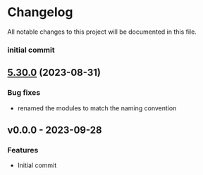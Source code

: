 # Changelog

All notable changes to this project will be documented in this file.

### initial commit

## [5.30.0](https://github.com/terraform-aws-modules/terraform-aws-iam/compare/v5.29.2...v5.30.0) (2023-08-31)


### Bug fixes

* renamed the modules to match the naming convention 

<a name="v0.0.0"></a>
## v0.0.0 - 2023-09-28


### Features

- Initial commit


[Unreleased]: https://github.com/terraform-aws-modules/terraform-aws-iam/compare/v4.7.0...HEAD
[v0.0.0]: https://github.com/terraform-aws-modules/terraform-aws-iam/compare/v0.0.1...v0.0.2